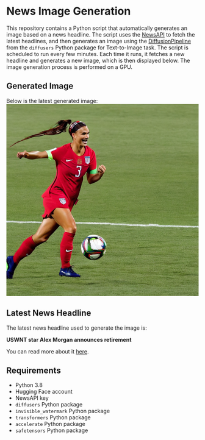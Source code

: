 # News Image Generation
This repository contains a Python script that automatically generates an image based on a news headline. The script uses the [NewsAPI](https://newsapi.org/) to fetch the latest headlines, and then generates an image using the [DiffusionPipeline](https://github.com/huggingface/diffusers) from the `diffusers` Python package for Text-to-Image task.
The script is scheduled to run every few minutes. Each time it runs, it fetches a new headline and generates a new image, which is then displayed below. The image generation process is performed on a GPU.

## Generated Image
Below is the latest generated image:
![Generated Image](image.png)

## Latest News Headline
The latest news headline used to generate the image is:

**USWNT star Alex Morgan announces retirement**

You can read more about it [here](https://news.google.com/rss/articles/CBMipgFBVV95cUxPUWxhR0k3N3NuUURlSlNTQ2xCeE1TRVpsTFVWZDB3R3ZBMEJwdUtNQVlfaGxRWFFObGFxSFYtWTFzblpVRXcybHBiX3p6WFZPSk5uVEo1TFR5MWI2bWxpMElwcFVFR0RGZVRsMkwydDRzMjFMQ2JIR3dBemRsUFZfTlRaMUZ6UHVDTmFnazNuckxYVkowMENhSS1GV0lkME5WMW1JUFp3?oc=5).

## Requirements
- Python 3.8
- Hugging Face account
- NewsAPI key
- `diffusers` Python package
- `invisible_watermark` Python package
- `transformers` Python package
- `accelerate` Python package
- `safetensors` Python package
